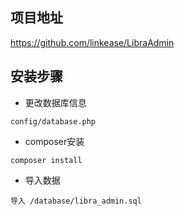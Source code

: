 ## 项目地址

https://github.com/linkease/LibraAdmin

## 安装步骤

- 更改数据库信息

~~~
config/database.php
~~~

- composer安装

~~~
composer install
~~~

- 导入数据

~~~
导入 /database/libra_admin.sql
~~~

